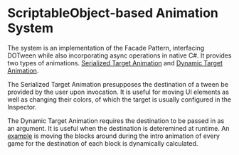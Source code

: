 # ScriptableObject-based Animation System

The system is an implementation of the Facade Pattern, interfacing DOTween while also incorporating async operations in native C#. It provides two types of animations. [Serialized Target Animation](https://github.com/BenWeiTang/Sweeper/blob/Main/Assets/Scripts/Animation/ASerializedTargetAnimation.cs) and [Dynamic Target Animation](https://github.com/BenWeiTang/Sweeper/blob/Main/Assets/Scripts/Animation/ADynamicTargetAnimation.cs).

The Serialized Target Animation presupposes the destination of a tween be provided by the user upon invocation. It is useful for moving UI elements as well as changing their colors, of which the target is usually configured in the Inspector.

The Dynamic Target Animation requires the destination to be passed in as an argument. It is useful when the destination is deteremined at runtime. An [example](https://github.com/BenWeiTang/Sweeper/blob/Main/Assets/Scripts/Animation/Grid/MoveAllTo.cs) is moving the blocks around during the intro animation of every game for the destination of each block is dynamically calculated. 
